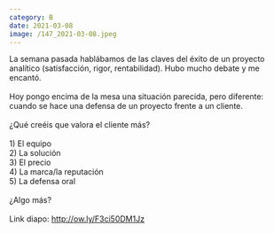 ```yaml
--- 
category: B 
date: 2021-03-08 
image: /147_2021-03-08.jpeg 
--- 
```


La semana pasada hablábamos de las claves del éxito de un proyecto analítico (satisfacción, rigor, rentabilidad). Hubo mucho debate y me encantó.<br><br>Hoy pongo encima de la mesa una situación parecida, pero diferente: cuando se hace una defensa de un proyecto frente a un cliente. <br><br>¿Qué creéis que valora el cliente más?<br><br>1) El equipo<br>2) La solución<br>3) El precio<br>4) La marca/la reputación<br>5) La defensa oral<br><br>¿Algo más? <br><br>Link diapo: http://ow.ly/F3ci50DM1Jz